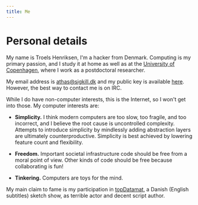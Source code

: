 ```yaml
---
title: Me
---
```


Personal details
==

My name is Troels Henriksen, I'm a hacker from Denmark.  Computing is
my primary passion, and I study it at home as well as at the
[University of Copenhagen](http://diku.dk), where I work as a
postdoctoral researcher.

My email address is <athas@sigkill.dk> and my public key is available
[here](/pubkey.asc).  However, the best way to contact me is on IRC.

While I do have non-computer interests, this is the Internet, so I
won't get into those.  My computer interests are:

* **Simplicity.** I think modern computers are too slow, too fragile,
  and too incorrect, and I believe the root cause is uncontrolled
  complexity.  Attempts to introduce simplicity by mindlessly adding
  abstraction layers are ultimately counterproductive.  Simplicity is
  best achieved by lowering feature count and flexibility.

* **Freedom.** Important societal infrastructure code should be free
  from a moral point of view.  Other kinds of code should be free
  because collaborating is fun!

* **Tinkering.** Computers are toys for the mind.

My main claim to fame is my participation in
[topDatamat](http://topdatamat.dk), a Danish (English subtitles)
sketch show, as terrible actor and decent script author.
